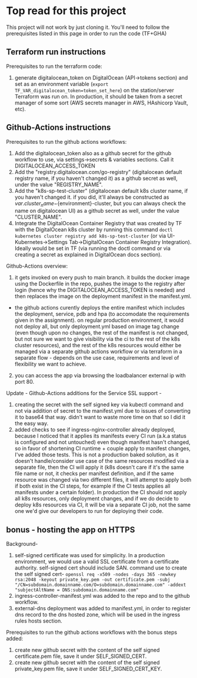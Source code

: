 # Top read for this project

This project will not work by just cloning it.
You'll need to follow the prerequisites listed in this page in order to run the code (TF+GHA)

## Terraform run instructions

Prerequisites to run the terraform code:
1. generate digitalocean_token on DigitalOcean (API->tokens section) and set as an environment variable (`export TF_VAR_digitalocean_token=token_set_here`) on the station/server Terraform was run on. 
In production, it should be taken from a secret manager of some sort (AWS secrets manager in AWS, HAshicorp Vault, etc).


## Github-Actions instructions

Prerequisites to run the github actions workflows:
1. Add the digitalocean_token also as a github secret for the github workflow to use, via settings->secrets & variables sections. Call it DIGITALOCEAN_ACCESS_TOKEN
2. Add the "registry.digitalocean.com/go-registry" (digitalocean default registry name, if you haven't changed it) as a github secret as well, under the value "REGISTRY_NAME".
3. Add the "k8s-sp-test-cluster" (digitalocean default k8s cluster name, if you haven't changed it. if you did, it'll always be constructed as ${var.cluster_name}-${environment}-cluster, but you can always check the name on digitalocean UI) as a github secret as well, under the value "CLUSTER_NAME". 
4. Integrate the DigitalOcean Container Registry that was created by TF with the DigitalOcean k8s cluster by running this command `doctl kubernetes cluster registry add k8s-sp-test-cluster` (or via UI- Kubernetes->Settings Tab->DigitalOcean Container Registry Integration).
Ideally would be set in TF (via running the doctl command or via creating a secret as explained in DigitalOcean docs section).

Github-Actions overview:
1. it gets invoked on every push to main branch. it builds the docker image using the Dockerfile in the repo, pushes the image to the registry after login (hence why the DIGITALOCEAN_ACCESS_TOKEN is needed) and then replaces the image on the deployment manifest in the manifest.yml. 
* the github actions curently deploys the entire manifest which includes the deployment, service, pdb and hpa (to accomodate the requirements given in the assignment). on regular production environment, it would not deploy all, but only deployment.yml based on image tag change (even though upon no changes, the rest of the manifest is not changed, but not sure we want to give visibility via the ci to the rest of the k8s cluster resources), and the rest of the k8s resources would either be managed via a separate github actions workflow or via terraform in a separate flow - depends on the use case, requirements and level of flexibility we want to achieve.
2. you can access the app via browsing the loadbalancer external ip with port 80.

Update - Github-Actions additions for the Service SSL support -
1. creating the secret with the self signed key via kubectl command and not via addition of secret to the manifest.yml due to issues of converting it to base64 that way. didn't want to waste more time on that so I did it the easy way.
2. added checks to see if ingress-nginx-controller already deployed, because I noticed that it applies its manifests every CI run (a.k.a status is configured and not untouched) even though manifest hasn't changed, so in favor of shortening CI runtime + couple apply to manifest changes, I've added those tests.
This is not a production baked solution, as it doesn't handle/consider use case of the same resources modified via a separate file, then the CI will apply it (k8s doesn't care if it's the same file name or not, it checks per manifest definition, and if the same resource was changed via two different files, it will attempt to apply both if both exist in the CI steps, for example if the CI tests applies all manifests under a certain folder).
In production the CI should not apply all k8s resources, only deployment changes, and if we do decide to deploy k8s resources via CI, it will be via a separate CI job, not the same one we'd give our developers to run for deploying their code.


## bonus - hosting the app on HTTPS

Background-
1. self-signed certificate was used for simplicity. In a production environment, we would use a valid SSL certificate from a certificate authority. self-signed cert should include SAN. command use to create the self signed cert-
`openssl req -x509 -nodes -days 365 -newkey rsa:2048 -keyout private_key.pem -out certificate.pem -subj "/CN=subdomain.domainname.com/O=subdomain.domainname.com" -addext "subjectAltName = DNS:subdomain.domainname.com"`
2. ingress-controller-manifest.yml was added to the repo and to the github workflow.
3. external-dns deployment was added to manifest.yml, in order to register dns record to the dns hosted zone, which will be used in the ingress rules hosts section.

Prerequisites to run the github actions workflows with the bonus steps added:
1. create new github secret with the content of the self signed certificate.pem file, save it under SELF_SIGNED_CERT.
2. create new github secret with the content of the self signed private_key.pem file, save it under SELF_SIGNED_CERT_KEY.